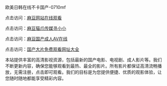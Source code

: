 欧美日韩在线不卡国产-0710mf

点击访问：<a href="https://heiliaozj3tjd.pages.dev">麻豆网站在线观看</a>

点击访问：<a href="https://heiliaoe8ajia.pages.dev">麻豆猫爪传媒寻小小</a>

点击访问：<a href="https://heiliaoxqkkct.pages.dev">麻豆国产成人AⅤ在线</a>

点击访问：<a href="https://heiliaoxwd5i8.pages.dev">国产大片免费观看网址大全</a>

本站提供丰富的高清影视资源，包括最新的国产电影、电视剧、成人影片等。我们不断更新内容，确保您能够观看到最热、最全的影片。所有影片都保证高清流畅播放，无需注册，点击即可观看。我们的目标是为您提供便捷、优质的观影体验，让您随时随地都能享受精彩内容。

<span style="display:none;">[Canonical link](https://github.com/fd20250710/fd3)</span>
